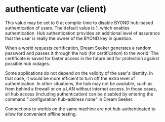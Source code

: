 # authenticate var (client)


This value may be set to 0 at compile-time to disable BYOND
hub-based authentication of users. The default value is 1, which enables
authentication. Hub authentication provides an additional level of
assurance that the user is really the owner of the BYOND key in
question. 

When a world requests certification, Dream Seeker
generates a random password and passes it through the hub (for
certification) to the world. The certificate is saved for faster access
in the future and for protection against possible hub outages.


Some applications do not depend on the validity of the user\'s
identity. In that case, it would be more efficient to turn off the extra
level of authentication. In other situations, the hub may not be
available, such as from behind a firewall or on a LAN without internet
access. In those cases, all hub access (including authentication) can be
disabled by entering the command \".configuration hub-address none\" in
Dream Seeker. 

Connections to worlds on the same machine are not
hub-authenticated to allow for convenient offline testing.

